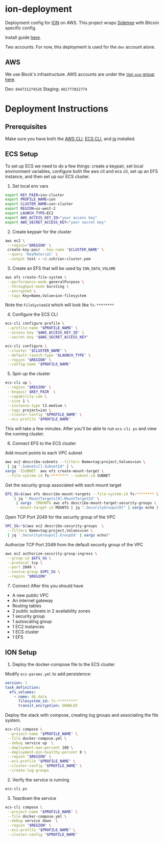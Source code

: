 # ion-deployment

Deployment config for [ION](https://github.com/decentralized-identity/ion) on AWS. This project wraps [Sidetree](https://github.com/decentralized-identity/sidetree) with Bitcoin specific config.

Install guide [here](https://github.com/decentralized-identity/ion/blob/master/install-guide.md).

Two accounts. For now, this deployment is used for the `dev` account alone.

## AWS

We use Block's infrastructure. AWS accounts are under the [`tbd-ose` group here](https://square-console.sqprod.co/app/tbd-ose/aws/accounts).

Dev: `844731274526`
Staging: `481777022774`

# Deployment Instructions

## Prerequisites

Make sure you have both the [AWS CLI](https://aws.amazon.com/cli/), [ECS CLI](https://github.com/aws/amazon-ecs-cli#latest-version), and [jq](https://stedolan.github.io/jq/) installed.

## ECS Setup

To set up ECS we need to do a few things: create a keypair, set local environment variables, configure both the aws cli and ecs cli, set up an EFS instance, and then set up our ECS cluster.

1. Set local env vars

```sh
export KEY_PAIR=ion-cluster
export PROFILE_NAME=ion
export CLUSTER_NAME=ion-cluster
export REGION=us-west-2
export LAUNCH_TYPE=EC2
export AWS_ACCESS_KEY_ID="your access key"
export AWS_SECRET_ACCESS_KEY="your secret key"
```

2. Create keypair for the cluster

```sh
aws ec2 \
 --region="$REGION" \
 create-key-pair --key-name "$CLUSTER_NAME" \
 --query 'KeyMaterial' \
 --output text > ~/.ssh/ion-cluster.pem
```

3. Create an EFS that will be used by `ION_DATA_VOLUME`

```sh
aws efs create-file-system \
 --performance-mode generalPurpose \
 --throughput-mode bursting \
 --encrypted \
 --tags Key=Name,Value=ion-filesystem
```

Note the `FileSystemId` which will look like `fs-********`

4. Configure the ECS CLI

```sh
ecs-cli configure profile \
 --profile-name "$PROFILE_NAME" \
 --access-key "$AWS_ACCESS_KEY_ID" \
 --secret-key "$AWS_SECRET_ACCESS_KEY"
```

```sh
ecs-cli configure \
 --cluster "$CLUSTER_NAME" \
 --default-launch-type "$LAUNCH_TYPE" \
 --region "$REGION" \
 --config-name "$PROFILE_NAME"
```

5. Spin up the cluster

```sh
ecs-cli up \
 --region "$REGION" \
 --keypair $KEY_PAIR  \
 --capability-iam \
 --size 1 \
 --instance-type t3.medium \
 --tags project=ion \
 --cluster-config "$PROFILE_NAME" \
 --ecs-profile "$PROFILE_NAME"
```

This will take a few minutes. After you'll be able to run `ecs-cli ps` and view the running cluster.

6. Connect EFS to the ECS cluster

Add mount points to each VPC subnet

```sh
aws ec2 describe-subnets --filters Name=tag:project,Values=ion \
 | jq ".Subnets[].SubnetId" | \
xargs -ISUBNET  aws efs create-mount-target \
 --file-system-id fs-******** --subnet-id SUBNET
```

Get the security group associated with each mount target

```sh
EFS_SG=$(aws efs describe-mount-targets --file-system-id fs-******** \
    | jq ".MountTargets[0].MountTargetId" \
     | xargs -IMOUNTG aws efs describe-mount-target-security-groups \
     --mount-target-id MOUNTG | jq ".SecurityGroups[0]" | xargs echo )
```

Open TCP Port 2049 for the security group of the VPC

```sh
VPC_SG="$(aws ec2 describe-security-groups  \
 --filters Name=tag:project,Values=ion \
 | jq '.SecurityGroups[].GroupId' | xargs echo)"
```

Authorize TCP Port 2049 from the default security group of the VPC

```sh
aws ec2 authorize-security-group-ingress \
 --group-id $EFS_SG \
 --protocol tcp \
 --port 2049 \
 --source-group $VPC_SG \
 --region "$REGION"
```

7. Connect
After this you should have
- A new public VPC
- An internet gateway
- Routing tables
- 2 public subnets in 2 availability zones
- 1 security group
- 1 autoscaling group
- 1 EC2 instances
- 1 ECS cluster
- 1 EFS

## ION Setup

1. Deploy the docker-compose file to the ECS cluster


Modify `ecs-params.yml` to add persistence:

```yml
version: 1
task_definition:
  efs_volumes:
    - name: db_data
      filesystem_id: fs-*********
      transit_encryption: ENABLED
```

Deploy the stack with compose, creating log groups and associating the file system.

```sh
ecs-cli compose \
 --project-name "$PROFILE_NAME" \
 --file docker-compose.yml \
 --debug service up  \
 --deployment-max-percent 100 \
 --deployment-min-healthy-percent 0 \
 --region "$REGION" \
 --ecs-profile "$PROFILE_NAME" \
 --cluster-config "$PROFILE_NAME" \
 --create-log-groups
```

2. Verify the service is running

```sh
ecs-cli ps
```

3. Teardown the service

```sh
ecs-cli compose \
 --project-name "$PROFILE_NAME" \
 --file docker-compose.yml \
 --debug service down  \
 --region "$REGION" \
 --ecs-profile "$PROFILE_NAME" \
 --cluster-config "$PROFILE_NAME"
```